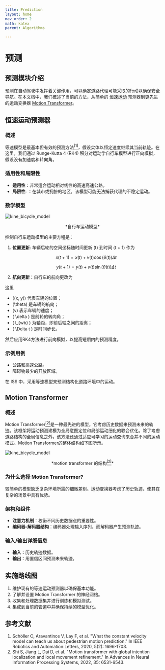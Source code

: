 ```yaml
---
title: Prediction
layout: home
nav_order: 2
math: katex
parent: Algorithms

---
```


# 预测

## 预测模块介绍

预测在自动驾驶中发挥着关键作用，可以确定道路代理可能采取的行动以确保安全导航。在本文档中，我们概述了当前的方法，从简单的 [恒速运动](#CVM) 预测器到更先进的运动变换器 [Motion Transformer](#MT)。


## 恒速运动预测器<a name="CVM"/>

### 概述
等速模型是最基本但有效的预测方法<a href="#ref1"><sup>[1]</sup></a>，假设实体以恒定速度继续其当前轨迹。在这里，我们通过 Runge-Kutta 4 (RK4) 积分对运动学自行车模型进行正向模拟，假设没有加速度和转向角。


### 适用性和局限性
- **适用性**：非常适合运动相对线性的高速高速公路。
- **局限性**: ：在城市或拥挤的地区，该模型可能无法捕获代理的不稳定运动。

### 数学模型
![kine_bicycle_model](../img/ecosys_iss/kine_bicycle_model.png)

<center>*自行车运动模型*</center>
<p> </p>

控制自行车运动模型的主要方程是：

1. **位置更新**: 车辆后轮的空间坐标随时间更新 \(t\) 到时间 \(t + 1\) 作为  
   
    $$ x(t+1) = x(t) + v(t) \cos(\theta(t)) \Delta t $$

    $$ y(t+1) = y(t) + v(t) \sin(\theta(t)) \Delta t $$

2. **航向更新**：自行车的航向更改为

这里

- \((x, y)\) 代表车辆的位置；
- \(\theta\) 是车辆的航向；
- \(v\) 表示车辆的速度；
- \( \delta \) 是前轮的转向角；
- \( l_{wb} \) 为轴距，即前后轴之间的距离；
- \( \Delta t \) 是时间步长。

然后应用RK4方法进行前向模拟，以提高短期内的预测精度。


### 示例用例
- 公路和高速公路。
- 障碍物最少的开放区域。

在 ISS 中，采用等速模型来预测结构化道路环境中的运动。


## Motion Transformer<a name="MT"/>

### 概述

Motion Transformer<a href="#ref2"><sup>[2]</sup></a>是一种最先进的模型，它考虑历史数据来预测未来的轨迹。该框架将运动预测建模为全局意图定位和局部运动细化的联合优化。除了考虑道路结构的全局信息之外，该方法还通过适应可学习的运动查询来合并不同的运动模式。Motion Transformer的整体结构如下图所示。

![kine_bicycle_model](../img/ecosys_iss/motion_transformer.png)


<center> *motion transformer 的结构<a href="#ref2"><sup>[2]</sup></a>* </center>
<p> </p>

### 为什么选择 Motion Transformer?
较简单的模型缺乏复杂环境所需的细微差别。运动变换器考虑了历史轨迹，使其在复杂的场景中具有优势。

### 架构和组件
- **注意力机制**：权衡不同历史数据点的重要性。
- **编码器-解码器结构**：编码器处理输入序列，而解码器产生预测轨迹。

### 输入/输出详细信息
- **输入**：历史轨迹数据。
- **输出**：用置信区间预测未来轨迹。

## 实施路线图
1. 维护现有的等速运动预测器以确保基本功能。
2. 了解并设置 Motion Transformer 的神经网络。
3. 收集和处理数据集并进行训练和模拟测试。
4. 集成到当前的管道中并确保持续的模型优化。


## 参考文献
<ol>
    <li id="ref1">Schöller C, Aravantinos V, Lay F, et al. "What the constant velocity model can teach us about pedestrian motion prediction." In IEEE Robotics and Automation Letters, 2020, 5(2): 1696-1703.</li>
    <li id="ref2">Shi S, Jiang L, Dai D, et al. "Motion transformer with global intention localization and local movement refinement." In Advances in Neural Information Processing Systems, 2022, 35: 6531-6543.</li>
</ol>
